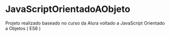 # JavaScriptOrientadoAObjeto
<p>
  Projeto realizado baseado no curso da Alura voltado a JavaScript Orientado a Objetos ( ES6 ) 
  </p>
